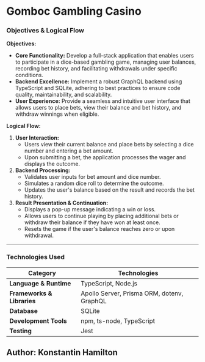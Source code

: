 # Gomboc Gambling Casino

### **Objectives & Logical Flow**

**Objectives:**
- **Core Functionality:** Develop a full-stack application that enables users to participate in a dice-based gambling game, managing user balances, recording bet history, and facilitating withdrawals under specific conditions.
- **Backend Excellence:** Implement a robust GraphQL backend using TypeScript and SQLite, adhering to best practices to ensure code quality, maintainability, and scalability.
- **User Experience:** Provide a seamless and intuitive user interface that allows users to place bets, view their balance and bet history, and withdraw winnings when eligible.

**Logical Flow:**
1. **User Interaction:**
   - Users view their current balance and place bets by selecting a dice number and entering a bet amount.
   - Upon submitting a bet, the application processes the wager and displays the outcome.
2. **Backend Processing:**
   - Validates user inputs for bet amount and dice number.
   - Simulates a random dice roll to determine the outcome.
   - Updates the user's balance based on the result and records the bet history.
3. **Result Presentation & Continuation:**
   - Displays a pop-up message indicating a win or loss.
   - Allows users to continue playing by placing additional bets or withdraw their balance if they have won at least once.
   - Resets the game if the user's balance reaches zero or upon withdrawal.

---

### **Technologies Used**

| **Category**           | **Technologies**                                           |
|------------------------|------------------------------------------------------------|
| **Language & Runtime** | TypeScript, Node.js                                        |
| **Frameworks & Libraries** | Apollo Server, Prisma ORM, dotenv, GraphQL             |
| **Database**           | SQLite                                                     |
| **Development Tools**  | npm, ts-node, TypeScript                                   |
| **Testing**            | Jest                                                       |

## Author: Konstantin Hamilton
